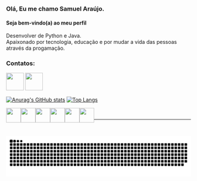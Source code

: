 ### Olá, Eu me chamo Samuel Araújo.
#### Seja bem-vindo(a) ao meu perfil

Desenvolver de Python e Java.<br>
Apaixonado por tecnologia, educação e por mudar a vida das pessoas através da progamação.






### Contatos:

<a href="(https://www.linkedin.com/in/samuel-araújo-4a5577252/)" ><img width="48px" height= "48px" src="https://cdn.jsdelivr.net/gh/devicons/devicon/icons/linkedin/linkedin-original.svg" /></a>
<a href="mailto:contatosamuelcfal@hotmail.com?&subject=&cc=&bcc=&body=" ><img width="48px" height= "48px" src="https://img.icons8.com/external-justicon-flat-justicon/64/000000/external-gmail-social-media-justicon-flat-justicon.png"/></a> 









[![Anurag's GitHub stats](https://github-readme-stats.vercel.app/api?username=SamAraujo18&show_icons=true&theme=tokyonight&layout=compact&locale=pt-br&border_radius=10px)](https://github.com/anuraghazra/github-readme-stats)
[![Top Langs](https://github-readme-stats.vercel.app/api/top-langs/?username=SamAraujo18&layout=compact&theme=tokyonight&locale=pt-br&border_radius=10px)](https://github.com/anuraghazra/github-readme-stats)


  <img  align="left"    width="40px"     height= "40px"      src="https://cdn.jsdelivr.net/gh/devicons/devicon/icons/java/java-original.svg" />
  <img  align="left"     width="40px"     height=" 40px"      src="https://cdn.jsdelivr.net/gh/devicons/devicon/icons/javascript/javascript-original.svg" />
  <img  align="left"     width="40px"     height=" 40px"      src="https://cdn.jsdelivr.net/gh/devicons/devicon/icons/html5/html5-original-wordmark.svg" />
  <img  align="left"     width="40px"     height=" 40px"      src="https://cdn.jsdelivr.net/gh/devicons/devicon/icons/python/python-original-wordmark.svg" />  
  <img  align="left"     width="40px"     height=" 40px"      src="https://cdn.jsdelivr.net/gh/devicons/devicon/icons/php/php-plain.svg" />     
  <img  align="left"     width="40px"     height=" 40px"      src="https://cdn.jsdelivr.net/gh/devicons/devicon/icons/git/git-original-wordmark.svg" /> 
  <div>
  <br>
  <hr height=" 1px">
  <br>
  
  <div>
 
   ![Snake animation](https://github.com/ellen2121/ellen2121/blob/output/github-contribution-grid-snake.svg)
